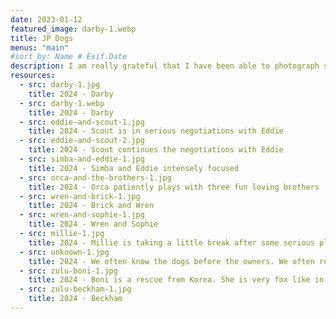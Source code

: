 ```yaml
---
date: 2023-01-12
featured_image: darby-1.webp
title: JP Dogs
menus: "main"
#sort_by: Name # Exif.Date
description: I am really grateful that I have been able to photograph some of the wonderful dogs around Jamaica Plain.
resources:
  - src: darby-1.jpg
    title: 2024 - Darby
  - src: darby-1.webp
    title: 2024 - Darby
  - src: eddie-and-scout-1.jpg
    title: 2024 - Scout is in serious negotiations with Eddie
  - src: eddie-and-scout-2.jpg
    title: 2024 - Scout continues the negotiations with Eddie
  - src: simba-and-eddie-1.jpg
    title: 2024 - Simba and Eddie intensely focused
  - src: orca-and-the-brothers-1.jpg
    title: 2024 - Orca patiently plays with three fun loving brothers
  - src: wren-and-brick-1.jpg
    title: 2024 - Brick and Wren
  - src: wren-and-sophie-1.jpg
    title: 2024 - Wren and Sophie
  - src: millie-1.jpg
    title: 2024 - Millie is taking a little break after some serious play
  - src: unknown-1.jpg
    title: 2024 - We often know the dogs before the owners. We often remember a dogs name before we could recall the owners' name. Often I forget both, and sometimes I don't get either.
  - src: zulu-boni-1.jpg
    title: 2024 - Boni is a rescue from Korea. She is very fox like in appearance and cat like in personality.
  - src: zulu-beckham-1.jpg
    title: 2024 - Beckham
---
```

